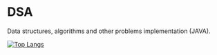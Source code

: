 # DSA
Data structures, algorithms and other problems implementation (JAVA).

[![Top Langs](https://github-readme-stats.vercel.app/api/top-langs/?username=anuraghazra&layout=compact)](https://github.com/kxnyshk/DSA)




